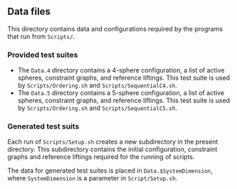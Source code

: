 ## Data files
This directory contains data and configurations required by the programs that run from `Scripts/`.

### Provided test suites
* The `Data.4` directory contains a 4-sphere configuration, a list of active spheres, constraint graphs, and reference liftings. This test suite is used by `Scripts/Ordering.sh` and `Scripts/SequentialC4.sh`.
* The `Data.5` directory contains a 5-sphere configuration, a list of active spheres, constraint graphs, and reference liftings. This test suite is used by `Scripts/Ordering.sh` and `Scripts/SequentialC5.sh`.

### Generated test suits
Each run of  `Scripts/Setup.sh` creates a new subdirectory in the present directory. This subdirectory contains the initial configuration, constraint graphs and reference liftings required for the running of scripts.

The data for generated test suites is placed in `Data.$SystemDimension`, where `SystemDimension` is a parameter in `Script/Setup.sh`.
